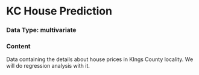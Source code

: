 
# KC House Prediction
### Data Type: multivariate

### Content
Data containing the details about house prices in KIngs County locality. We will do regression analysis with it.